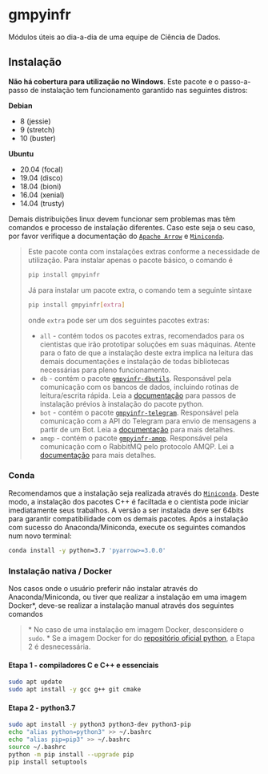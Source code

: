 # gmpyinfr

Módulos úteis ao dia-a-dia de uma equipe de Ciência de Dados.

## Instalação

**Não há cobertura para utilização no Windows**. Este pacote e o passo-a-passo de instalação tem funcionamento garantido nas seguintes distros:

**Debian**

- 8 (jessie)
- 9 (stretch)
- 10 (buster)

**Ubuntu**

- 20.04 (focal)
- 19.04 (disco)
- 18.04 (bioni)
- 16.04 (xenial)
- 14.04 (trusty)

Demais distribuições linux devem funcionar sem problemas mas têm comandos e processo de instalação diferentes. Caso este seja o seu caso, por favor verifique a documentação do [`Apache Arrow`](https://arrow.apache.org/install/) e [`Miniconda`](https://docs.conda.io/en/latest/miniconda.html).

> Este pacote conta com instalações extras conforme a necessidade de utilização. Para instalar apenas o pacote básico, o comando é
>
> ```bash
> pip install gmpyinfr
> ```
>
> Já para instalar um pacote extra, o comando tem a seguinte sintaxe
>
> ```bash
> pip install gmpyinfr[extra]
> ```
>
> onde `extra` pode ser um dos seguintes pacotes extras:
>
> - `all` - contém todos os pacotes extras, recomendados para os cientistas que irão prototipar soluções em suas máquinas. Atente para o fato de que a instalação deste extra implica na leitura das demais documentações e instalação de todas bibliotecas necessárias para pleno funcionamento.
> - `db` - contém o pacote [`gmpyinfr-dbutils`](https://github.com/anewmanvs/gmpyinfr_dbutils). Responsável pela comunicação com os bancos de dados, incluindo rotinas de leitura/escrita rápida. Leia a [documentação](https://github.com/anewmanvs/gmpyinfr_dbutils) para passos de instalação prévios à instalação do pacote python.
> - `bot` - contém o pacote [`gmpyinfr-telegram`](https://github.com/anewmanvs/gmpyinfr_telegram). Responsável pela comunicação com a API do Telegram para envio de mensagens a partir de um Bot. Leia a [documentação](https://github.com/anewmanvs/gmpyinfr_telegram) para mais detalhes.
> - `amqp` - contém o pacote [`gmpyinfr-amqp`](https://github.com/anewmanvs/gmpyinfr_amqp). Responsável pela comunicação com o RabbitMQ pelo protocolo AMQP. Lei a [documentação](https://github.com/anewmanvs/gmpyinfr_amqp) para mais detalhes.

### Conda

Recomendamos que a instalação seja realizada através do [`Miniconda`](https://docs.conda.io/en/latest/miniconda.html). Deste modo, a instalação dos pacotes C++ é faciltada e o cientista pode iniciar imediatamente seus trabalhos. A versão a ser instalada deve ser 64bits para garantir compatibilidade com os demais pacotes. Após a instalação com sucesso do Anaconda/Miniconda, execute os seguintes comandos num novo terminal:

```bash
conda install -y python=3.7 'pyarrow>=3.0.0'
```

### Instalação nativa / Docker

Nos casos onde o usuário preferir não instalar através do Anaconda/Miniconda, ou tiver que realizar a instalação em uma imagem Docker*, deve-se realizar a instalação manual através dos seguintes comandos

> \* No caso de uma instalação em imagem Docker, desconsidere o `sudo`.
> \* Se a imagem Docker for do [repositório oficial python](https://hub.docker.com/_/python), a Etapa 2 é desnecessária.

#### Etapa 1 - compiladores C e C++ e essenciais

```bash
sudo apt update
sudo apt install -y gcc g++ git cmake
```

#### Etapa 2 - python3.7

```bash
sudo apt install -y python3 python3-dev python3-pip
echo "alias python=python3" >> ~/.bashrc
echo "alias pip=pip3" >> ~/.bashrc
source ~/.bashrc
python -m pip install --upgrade pip
pip install setuptools
```

